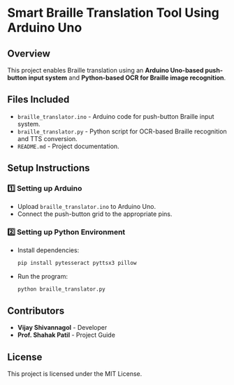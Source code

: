 # Smart Braille Translation Tool Using Arduino Uno

## Overview
This project enables Braille translation using an **Arduino Uno-based push-button input system** and **Python-based OCR for Braille image recognition**.

## Files Included
- `braille_translator.ino` - Arduino code for push-button Braille input system.
- `braille_translator.py` - Python script for OCR-based Braille recognition and TTS conversion.
- `README.md` - Project documentation.

## Setup Instructions
### 1️⃣ Setting up Arduino
- Upload `braille_translator.ino` to Arduino Uno.
- Connect the push-button grid to the appropriate pins.

### 2️⃣ Setting up Python Environment
- Install dependencies:
  ```bash
  pip install pytesseract pyttsx3 pillow
  ```
- Run the program:
  ```bash
  python braille_translator.py
  ```

## Contributors
- **Vijay Shivannagol** - Developer
- **Prof. Shahak Patil** - Project Guide

## License
This project is licensed under the MIT License.
